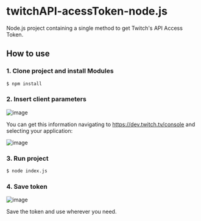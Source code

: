 # twitchAPI-acessToken-node.js

Node.js project containing a single method to get Twitch's API Access Token.

## How to use

### 1. Clone project and install Modules

```bash
$ npm install
```

### 2. Insert client parameters

![image](https://github.com/bianchi-ed/twitchAPI-token-generator/assets/134458207/0009542f-5bfa-40d8-9e58-8defb2f06e0e)

You can get this information navigating to https://dev.twitch.tv/console and selecting your application:

![image](https://github.com/bianchi-ed/twitchAPI-accessToken-sample/assets/134458207/692786a0-4376-42f9-a380-b1a0d5b7af9a)



### 3. Run project

```bash
$ node index.js
```


### 4. Save token

![image](https://github.com/bianchi-ed/twitchAPI-token-generator/assets/134458207/950e8b94-dd4b-4161-958b-af6b9c189519)

Save the token and use wherever you need.

